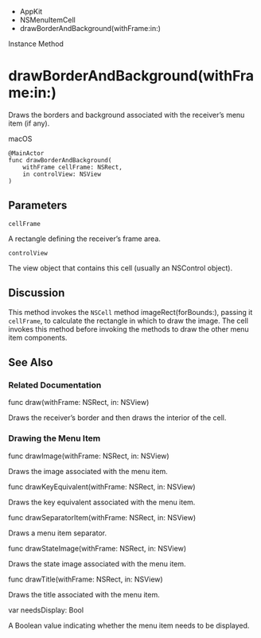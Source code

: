

- AppKit
- NSMenuItemCell
-  drawBorderAndBackground(withFrame:in:) 

Instance Method

# drawBorderAndBackground(withFrame:in:)

Draws the borders and background associated with the receiver’s menu item (if any).

macOS

``` source
@MainActor
func drawBorderAndBackground(
    withFrame cellFrame: NSRect,
    in controlView: NSView
)
```

## Parameters 

`cellFrame`  

A rectangle defining the receiver’s frame area.

`controlView`  

The view object that contains this cell (usually an NSControl object).

## Discussion

This method invokes the `NSCell` method imageRect(forBounds:), passing it `cellFrame`, to calculate the rectangle in which to draw the image. The cell invokes this method before invoking the methods to draw the other menu item components.

## See Also

### Related Documentation

func draw(withFrame: NSRect, in: NSView)

Draws the receiver’s border and then draws the interior of the cell.

### Drawing the Menu Item

func drawImage(withFrame: NSRect, in: NSView)

Draws the image associated with the menu item.

func drawKeyEquivalent(withFrame: NSRect, in: NSView)

Draws the key equivalent associated with the menu item.

func drawSeparatorItem(withFrame: NSRect, in: NSView)

Draws a menu item separator.

func drawStateImage(withFrame: NSRect, in: NSView)

Draws the state image associated with the menu item.

func drawTitle(withFrame: NSRect, in: NSView)

Draws the title associated with the menu item.

var needsDisplay: Bool

A Boolean value indicating whether the menu item needs to be displayed.

